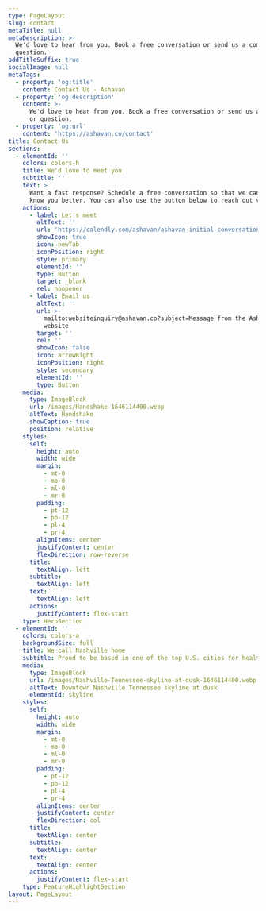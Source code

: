 ```yaml
---
type: PageLayout
slug: contact
metaTitle: null
metaDescription: >-
  We'd love to hear from you. Book a free conversation or send us a comment or
  question.
addTitleSuffix: true
socialImage: null
metaTags:
  - property: 'og:title'
    content: Contact Us - Ashavan
  - property: 'og:description'
    content: >-
      We'd love to hear from you. Book a free conversation or send us a comment
      or question.
  - property: 'og:url'
    content: 'https://ashavan.co/contact'
title: Contact Us
sections:
  - elementId: ''
    colors: colors-h
    title: We'd love to meet you
    subtitle: ''
    text: >
      Want a fast response? Schedule a free conversation so that we can get to
      know you better. You can also use the button below to reach out via email.
    actions:
      - label: Let's meet
        altText: ''
        url: 'https://calendly.com/ashavan/ashavan-initial-conversation'
        showIcon: true
        icon: newTab
        iconPosition: right
        style: primary
        elementId: ''
        type: Button
        target: _blank
        rel: noopener
      - label: Email us
        altText: ''
        url: >-
          mailto:websiteinquiry@ashavan.co?subject=Message from the Ashavan
          website
        target: ''
        rel: ''
        showIcon: false
        icon: arrowRight
        iconPosition: right
        style: secondary
        elementId: ''
        type: Button
    media:
      type: ImageBlock
      url: /images/Handshake-1646114400.webp
      altText: Handshake
      showCaption: true
      position: relative
    styles:
      self:
        height: auto
        width: wide
        margin:
          - mt-0
          - mb-0
          - ml-0
          - mr-0
        padding:
          - pt-12
          - pb-12
          - pl-4
          - pr-4
        alignItems: center
        justifyContent: center
        flexDirection: row-reverse
      title:
        textAlign: left
      subtitle:
        textAlign: left
      text:
        textAlign: left
      actions:
        justifyContent: flex-start
    type: HeroSection
  - elementId: ''
    colors: colors-a
    backgroundSize: full
    title: We call Nashville home
    subtitle: Proud to be based in one of the top U.S. cities for healthcare innovation
    media:
      type: ImageBlock
      url: /images/Nashville-Tennessee-skyline-at-dusk-1646114400.webp
      altText: Downtown Nashville Tennessee skyline at dusk
      elementId: skyline
    styles:
      self:
        height: auto
        width: wide
        margin:
          - mt-0
          - mb-0
          - ml-0
          - mr-0
        padding:
          - pt-12
          - pb-12
          - pl-4
          - pr-4
        alignItems: center
        justifyContent: center
        flexDirection: col
      title:
        textAlign: center
      subtitle:
        textAlign: center
      text:
        textAlign: center
      actions:
        justifyContent: flex-start
    type: FeatureHighlightSection
layout: PageLayout
---
```

